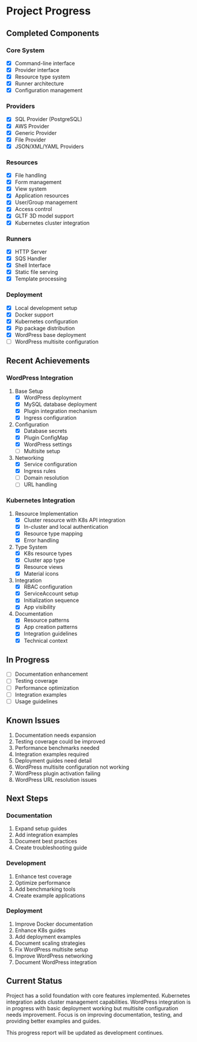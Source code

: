 # Project Progress

## Completed Components

### Core System
- [x] Command-line interface
- [x] Provider interface
- [x] Resource type system
- [x] Runner architecture
- [x] Configuration management

### Providers
- [x] SQL Provider (PostgreSQL)
- [x] AWS Provider
- [x] Generic Provider
- [x] File Provider
- [x] JSON/XML/YAML Providers

### Resources
- [x] File handling
- [x] Form management
- [x] View system
- [x] Application resources
- [x] User/Group management
- [x] Access control
- [x] GLTF 3D model support
- [x] Kubernetes cluster integration

### Runners
- [x] HTTP Server
- [x] SQS Handler
- [x] Shell Interface
- [x] Static file serving
- [x] Template processing

### Deployment
- [x] Local development setup
- [x] Docker support
- [x] Kubernetes configuration
- [x] Pip package distribution
- [x] WordPress base deployment
- [ ] WordPress multisite configuration

## Recent Achievements

### WordPress Integration
1. Base Setup
   - [x] WordPress deployment
   - [x] MySQL database deployment
   - [x] Plugin integration mechanism
   - [x] Ingress configuration

2. Configuration
   - [x] Database secrets
   - [x] Plugin ConfigMap
   - [x] WordPress settings
   - [ ] Multisite setup

3. Networking
   - [x] Service configuration
   - [x] Ingress rules
   - [ ] Domain resolution
   - [ ] URL handling

### Kubernetes Integration
1. Resource Implementation
   - [x] Cluster resource with K8s API integration
   - [x] In-cluster and local authentication
   - [x] Resource type mapping
   - [x] Error handling

2. Type System
   - [x] K8s resource types
   - [x] Cluster app type
   - [x] Resource views
   - [x] Material icons

3. Integration
   - [x] RBAC configuration
   - [x] ServiceAccount setup
   - [x] Initialization sequence
   - [x] App visibility

4. Documentation
   - [x] Resource patterns
   - [x] App creation patterns
   - [x] Integration guidelines
   - [x] Technical context

## In Progress
- [ ] Documentation enhancement
- [ ] Testing coverage
- [ ] Performance optimization
- [ ] Integration examples
- [ ] Usage guidelines

## Known Issues
1. Documentation needs expansion
2. Testing coverage could be improved
3. Performance benchmarks needed
4. Integration examples required
5. Deployment guides need detail
6. WordPress multisite configuration not working
7. WordPress plugin activation failing
8. WordPress URL resolution issues

## Next Steps

### Documentation
1. Expand setup guides
2. Add integration examples
3. Document best practices
4. Create troubleshooting guide

### Development
1. Enhance test coverage
2. Optimize performance
3. Add benchmarking tools
4. Create example applications

### Deployment
1. Improve Docker documentation
2. Enhance K8s guides
3. Add deployment examples
4. Document scaling strategies
5. Fix WordPress multisite setup
6. Improve WordPress networking
7. Document WordPress integration

## Current Status
Project has a solid foundation with core features implemented. Kubernetes integration adds cluster management capabilities. WordPress integration is in progress with basic deployment working but multisite configuration needs improvement. Focus is on improving documentation, testing, and providing better examples and guides.

This progress report will be updated as development continues.
